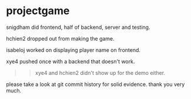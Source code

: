 # projectgame

snigdham did frontend, half of backend, server and testing.

hchien2 dropped out from making the game. 

isabeloj worked on displaying player name on frontend.

xye4 pushed once with a backend that doesn't work. 

 >> xye4 and hchien2 didn't show up for the demo either.
 
please take a look at git commit history for solid evidence. thank you very much. 

